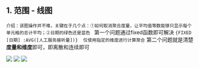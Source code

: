 ## 1. 范围 - 线图
`介绍：该图操作并不难，关键在于几个点：①如何取消聚合度量，让平均值等数能够只显示每个单元格的总计平均；②日期的绿色还是蓝色 `
第一个问题通过fixed函数即可解决
`{FIXED  [日期] :AVG([人工服务接听量])}	仅使用指定的维度进行计算聚合`
第二个问题就是清楚**度量和维度**即可，即离散和连续即可

![](https://github.com/SimonZhong2025/Waste-Self-Rescue-Scheme/blob/master/Simon%E2%80%98s%20base%20camp/%E6%95%B0%E6%8D%AE%E5%8F%AF%E8%A7%86%E5%8C%96/tableau%2014%E5%A4%A9%E8%AE%AD%E7%BB%83%E8%90%A5/%E5%9B%BE%E7%89%87/20200726%2001.png)
![](https://github.com/SimonZhong2025/Waste-Self-Rescue-Scheme/blob/master/Simon%E2%80%98s%20base%20camp/%E6%95%B0%E6%8D%AE%E5%8F%AF%E8%A7%86%E5%8C%96/tableau%2014%E5%A4%A9%E8%AE%AD%E7%BB%83%E8%90%A5/%E5%9B%BE%E7%89%87/20200726%2002.png)
![](https://github.com/SimonZhong2025/Waste-Self-Rescue-Scheme/blob/master/Simon%E2%80%98s%20base%20camp/%E6%95%B0%E6%8D%AE%E5%8F%AF%E8%A7%86%E5%8C%96/tableau%2014%E5%A4%A9%E8%AE%AD%E7%BB%83%E8%90%A5/%E5%9B%BE%E7%89%87/20200726%2003.png)
